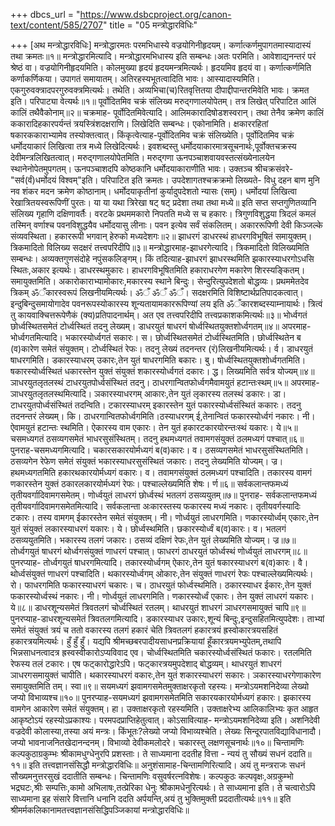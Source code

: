 +++
dbcs_url = "https://www.dsbcproject.org/canon-text/content/585/2707"
title = "05  मन्त्रोद्धारविधिः"

+++
[अथ मन्त्रोद्धारविधिः]
मन्त्रोद्धारमतः परमभिधास्ये वज्रयोगिनीहृदयम्।
कर्णात्कर्णमुपागतमास्यादास्यं तथा क्रमतः॥१॥
मन्त्रोद्धारमित्यादि। मन्त्रोद्धारमभिधास्य इति सम्बन्धः।अतः परमिति। आवेशाद्यनन्तरं परं श्रेष्ठं वा। वज्रयोगिनीहृदयमिति। कोलमुख्या हृदयं हृदयमन्त्रमित्यर्थः। हृदयमिव हृदयं वा। कर्णात्कर्णमिति कर्णाकर्णिकया। उपागतं समायातम्। अतिरहस्यभूतत्वादिति भावः। आस्यादास्यमिति। एकगुरुवक्त्रादपरगुरुवक्त्रमित्यर्थः। तथेति। अव्यभिचा(च)रितवृत्तितया दीपाद्दीपान्तरमिवेति भावः। क्रमत इति। परिपाट्या वेत्यर्थः॥१॥
पूर्वोदितमिव चक्रं संलिख्य मरुद्गणालयोपेतम्।
तत्र लिखेत् परिपाटित आलिं कालिं तथैवैकोनाम्॥२॥
चक्रमाह- पूर्वोदितमिवेत्यादि। आलिमकारादिषोडशस्वरान्। तथा तेनैव क्रमेण कालिं ककारादिहकारपर्यन्तं त्रयस्त्रिंशदक्षराणि। लिखेदिति सम्बन्धः। एकोनामिति। क्षकाररहितां षकारककाराभ्यामेव तस्योक्तत्वात्। किंकृत्वेत्याह-पूर्वोदितमिव चक्रं संलिख्येति। पूर्वोदितमिव चक्रं धर्मोदयाकारं लिखित्वा तत्र मध्ये लिखेदित्यर्थः। इवशब्दस्तु धर्मोदयाकारमात्रसूचनार्थः,पूर्वोक्तचक्रस्य देवीमन्त्रलिखितत्वात्। मरुद्गणालयोपेतमिति। मरुद्गणा ऊनपञ्चाशवायवस्तत्संख्येनालयेन स्थानेनोपेतमुपगतम्। ऊनपञ्चाशदपि कोष्ठकानि धर्मोदयाकाराणीति भावः। उक्तञ्च श्रीचक्रसंवरे- "सर्व(र्वं)धर्मोदयं विश्वम्"इति। परिपाटित इति क्रमतः। उपदेशागतश्चक्रक्रमो लिख्यते-
विधु दहन बाण मुनि नव शंकर मदन क्रमेण कोष्ठानाम्। धर्मोदयाकृतीनां कुर्यादुपदेशतो न्यासः (सम्)।
धर्मोदयां लिखित्वा रेखात्रितयस्वरूपिणीं पुरतः।
या या यथा त्रिरेखा षट् षट् प्रदेशा तथा तथा मध्ये॥
इति सप्त सप्तगुणितव्यानि संलिख्य गृहाणि दक्षिणावर्तैः।
वरटके प्रथममकारो निपतति मध्ये स च हकारः।
त्रिगुणविशुद्धया त्रिदलं कमलं तस्मिन् वर्णाश्च पवनविशुद्धयैव धर्मोदयासु लीनाः। पवन इत्येव सर्वं संकलितम्।
अकाररूपिणी देवी किञ्जल्के संव्यवस्थिता।
हकाररूपी भगवान् हेरुको मध्यदेशगः॥२॥
झाधरगं डाधरस्थं हाधरगविभूषितं समायुक्तम्।
त्रिकमादितो विलिख्य सदक्षरं तत्त्वपरिदीपि॥३॥
मन्त्रोद्धारमाह-झाधरगेत्यादि। त्रिकमादितो विलिख्यमिति सम्बन्धः। अव्यक्तगुणसंदोहे नपुंसकलिङ्गम्। किं तदित्याह-झाधरगं झाधरस्थमिति झकारस्याधरगोऽधसि स्थितः,अकार इत्यर्थः। डाधरस्थमुकारः। हाधरगविभूषितमिति हकाराधरगेण मकारेण शिरस्यङ्कितम्। समायुक्तमिति। अकारोकाराभ्यामोकारः,मकारस्य स्थाने बिन्दुः। सेन्दुरित्युपदेशतो बोद्धव्यः। प्रथममेतदेव त्रिकम् ॐँकारस्वरूपं लिखनीयमित्यर्थः। ॐँ ॐँ ॐँ। सदक्षरमिति विशिष्टार्थप्रतिपादकत्वात्। इन्दुबिन्दुसमायोगादेव पवनरूपस्योकारस्य शून्यतायामकाररूपिण्यां लय इति ॐँकारशब्दस्याम्नायार्थः। त्रित्वं तु कायवाक्चित्तरूपेणैकं (क्य)प्रतिपादनार्थम्। अत एव तत्त्वपरिदीपि तत्त्वप्रकाशकमित्यर्थः॥३॥
भोर्ध्वगतं छोर्ध्वस्थितसमेतं टोर्ध्वस्थितं तदनु लेख्यम्।
डाधरयुतं षाधरगं षोर्ध्वस्थितयुक्तशोर्ध्वगतम्॥४॥
अपरमाह-भोर्ध्वगतमित्यादि। भकारस्योर्ध्वगतं सकारः। स। छोर्ध्वस्थितसमेतं टोर्ध्वस्थितमिति। छोर्ध्वस्थितेन ब (व)कारेण समेतं संयुक्तम्। टोर्ध्वस्थितं रेफः। तदनु लेख्यं तदनन्तर (रं)लिखनीयमित्यर्थः। र्व। डाधरयुतं षाधरगमिति। डकारस्याधरम् उकारः,तेन युतं षाधरगमिति बकारः। बु। षोर्ध्वस्थितयुक्तशोर्ध्वगतमिति। षकारस्योर्ध्वस्थितं धकारस्तेन युक्तं संयुक्तं शकारस्योर्ध्वगतं दकारः। द्ध। लिख्यमिति सर्वत्र योज्यम्॥४॥
ञाधरयुतलृतलस्थं टाधरयुतपोर्ध्वसंस्थितं तदनु।
ठाधरगान्वितफोर्ध्वगमैवामयुतं हटान्तःस्थम्॥५॥
अपरमाह- ञाधरयुतलृतलस्थमित्यादि। ञकारस्याधरगम् आकारः,तेन युतं लृकारस्य तलस्थं डकारः। डा। टाधरयुतपोर्ध्वसंस्थितं तदन्विति। टकारस्याधरम् इकारस्तेन युतं पकारस्योर्ध्वसंस्थितं ककारः। तदनु तदनन्तरं लेख्यम्। कि। ठाधरगान्वितफोर्ध्वगमिति।ठस्याधरगम् ई,तेनान्वितं फकारस्योर्ध्वगं नकारः। नी। ऐवामयुतं हटान्तः स्थमिति। ऐकारस्य वाम एकारः। तेन युतं हकारटकारयोरन्तःस्थं यकारः। ये॥५॥
चसमध्यगतं ठसव्यगसमेतं भाधरसुसंस्थितम्।
तदनु हथमध्यगतं तवामगसंयुक्तं ठलमध्यगं पश्चात्॥६॥
पुनराह-चसमध्यगमित्यादि। चकारसकारयोर्मध्यगं ब(व)कारः। व। ठसव्यगसमेतं भाधरसुसंस्थितमिति। ठसव्यगेन रेफेण समेतं संयुक्तं भकारस्याधरसुसंस्थितं जकारः। तदनु लेख्यमिति योज्यम्। ज्र। हथमध्यगतमिति हकारथकारयोर्मध्यगं वकारः। व। तवामगसंयुक्तं ठलमध्यगं पश्चादिति। तकारस्य वामगं णकारस्तेन युक्तं ठकारलकारयोर्मध्यगं रेफः। पश्चाल्लेख्यमिति शेषः। र्ण॥६॥
सर्वकलान्तफमध्यं तृतीयवर्गादिवामगसमेतम्।
णोर्ध्वयुतं लाधरगं छोर्ध्वस्थं भतलगं ठसव्ययुतम्॥७॥
पुनराह- सर्वकलान्तफमध्यं तृतीयवर्गादिवामगसमेतमित्यादि। सर्वकलान्ता अःकारस्तस्य फकारस्य मध्यं नकारः। तृतीयवर्गस्यादिः टकारः। तस्य वामगम् ईकारस्तेन समेतं संयुक्तम्। नी। णोर्ध्वयुतं लाधरगमिति। णकारस्योर्ध्वम् एकारः,तेन युतं संयुक्तं लकारस्याधरगं यकारः। ये। छोर्ध्वस्थमिति। छकारस्योर्ध्वं ब(व)कारः। व। भतलगं ठसव्ययुतमिति। भकारस्य तलगं जकारः। ठसव्यं दक्षिणं रेफः,तेन युतं लेख्यमिति योज्यम्। ज्र॥७॥
तोर्ध्वगयुतं षाधरगं थोर्ध्वगसंयुक्तं णाधरगं पश्चात्।
फाधरगं ठाधरयुतं फोर्ध्वस्थं णोर्ध्वयुतं लाधरगम्॥८॥
पुनरप्याह- तोर्ध्वगयुतं षाधरगमित्यादि। तकारस्योर्ध्वगम् ऐकारः,तेन युतं षकारस्याधरगं ब(व)कारः। वै। थोर्ध्वसंयुक्तं णाधरगं पश्चादिति। थकारस्योर्ध्वगम् ओकारः,तेन संयुक्तं णाधरगं रेफः पश्चाल्लेख्यमित्यर्थः। रो। फाधरगमिति फकारस्याधरगं चकारः। च। ठाधरयुतं फोर्ध्वस्थमिति। ठकारस्याधर ईकारः,तेन युक्तं फकारस्योर्ध्वस्थं नकारः। नी। णोर्ध्वयुतं लाधरगमिति। णकारस्योर्ध्वं एकारः। तेन युक्तं लाधरगं यकारः। ये॥८॥
डाधरशून्यसमेतं त्रिवतलगं चोर्ध्वस्थितं रतलम्।
थाधरयुतं शाधरगं ञाधरगसमायुक्तं चापि॥९॥
पुनरप्याह-डाधरशून्यसमेतं त्रिवतलगमित्यादि। डकारस्याधर उकारः,शून्यं बिन्दुः,इन्दुसहितमित्युपदेशः। ताभ्यां समेतं संयुक्तं त्रयं च ततो वकारस्य तलगं हकारं चेति त्रिवतलगं हकारत्रयं ह्रस्वोकारत्रयसहितं हकारत्रयमित्यर्थः। हुँ हुँ हुँ। यद्यपि श्रीमच्छबरपादीयसाधनप्रक्रियायां हूँकारत्रयमभ्युपेतम्,तथापि भिन्नसाधनत्वादत्र ह्रस्वस्वीकारोऽप्यविवाद एव। चोर्ध्वस्थितमिति चकारस्योर्ध्वसंस्थितं फकारः। रतलमिति रेफस्य तलं टकारः। एष फट्कारोद्धारेऽपि। फट्कारत्रयमुपदेशाद् बोद्धव्यम्। थाधरयुतं शाधरगं ञाधरगसमायुक्तं चापीति। थकारस्याधरगं वकारः,तेन युतं शकारस्याधरगं सकारः। ञकारस्याधरगेणाकारेण समायुक्तमिति तम्। स्वा॥९॥
सयमध्यगं झवामगसमेतमुक्ताक्षरकृतो रहस्यः।
मन्त्रोऽयमशनिदेव्या लेख्यो जप्यो विभाव्यश्च॥१०॥
पुनरप्याह-सयमध्यगं झवामगसमेतमिति सकारयकारयोर्मध्यगं हकारः। झकारस्य वामगेन आकारेण समेतं संयुक्तम्। हा। उक्ताक्षरकृतो रहस्यमिति। उक्ताक्षरेभ्य आलिकालिभ्यः कृत आहृत आकृष्टोऽयं रहस्योऽप्रकाश्यः। परमपदप्राप्तिहेतुत्वात्। कोऽसावित्याह- मन्त्रोऽयमशनिदेव्या इति। अशनिदेवी वज्रदेवी कोलास्या,तस्या अयं मन्त्रः। किंभूतः?लेख्यो जप्यो विभाव्यश्चेति। लेख्यः सिन्दूरपातविद्याविधानादौ। जप्यो भावनाजनितखेदानन्दनम्। विभाव्यो देवीकमलोदरे। चकारस्तु लक्षणसूचनार्थः॥१०॥
चिन्तामणिः कल्पकुठाग्रकुम्भः
श्रीकामधुग्धेनुरपि प्रशस्ताः।
ते साध्यमाना ददतीह वित्ता -
न्ययं तु सौख्यं सधनं ददाति॥११॥
इति तत्त्वज्ञानसंसिद्धौ मन्त्रोद्धारविधिः॥
अनुशंसामाह-चिन्तामणिरित्यादि। अयं तु मन्त्रराजः सधनं सौख्यमनुत्तरसुखं ददातीति सम्बन्धः। चिन्तामणिः वसुवर्षरत्नविशेषः। कल्पकुठः कल्पवृक्षः,अग्रकुम्भो भद्रघटः,श्रीः सम्पत्तिः,कामो अभिलाषः,तत्प्रेरिका धेनुः श्रीकामधेनुरित्यर्थः। ते साध्यमाना इति। ते चत्वारोऽपि साध्यमाना इह संसारे वित्तानि धनानि ददति अर्पयन्ति,अयं तु भुक्तिमुक्ती प्रददातीत्यर्थः॥११॥
इति श्रीमर्मकलिकानामतत्त्वज्ञानसंसिद्धिपञ्जिकायां मन्त्रोद्धारविधिः॥
